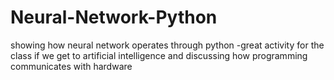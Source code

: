 # Neural-Network-Python
showing how neural network operates through python -great activity for the class if we get to artificial intelligence and discussing how programming communicates with hardware
